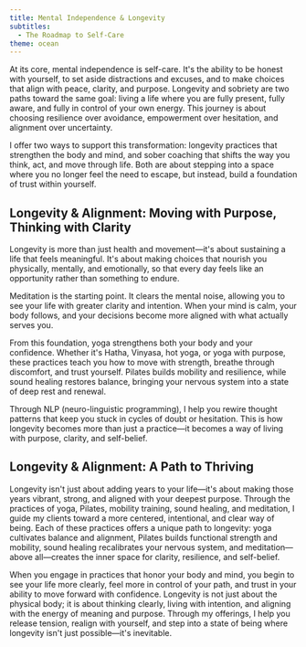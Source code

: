 ```yaml
---
title: Mental Independence & Longevity
subtitles:
  - The Roadmap to Self-Care
theme: ocean
---
```


At its core, mental independence is self-care. It's the ability to be honest with yourself, to
set aside distractions and excuses, and to make choices that align with peace, clarity, and
purpose. Longevity and sobriety are two paths toward the same goal: living a life where you
are fully present, fully aware, and fully in control of your own energy. This journey is about
choosing resilience over avoidance, empowerment over hesitation, and alignment over
uncertainty.

I offer two ways to support this transformation: longevity practices that strengthen the body
and mind, and sober coaching that shifts the way you think, act, and move through life. Both
are about stepping into a space where you no longer feel the need to escape, but instead,
build a foundation of trust within yourself.

## Longevity & Alignment: Moving with Purpose, Thinking with Clarity

Longevity is more than just health and movement—it's about sustaining a life that feels
meaningful. It's about making choices that nourish you physically, mentally, and emotionally,
so that every day feels like an opportunity rather than something to endure.

Meditation is the starting point. It clears the mental noise, allowing you to see your life
with greater clarity and intention. When your mind is calm, your body follows, and your
decisions become more aligned with what actually serves you.

From this foundation, yoga strengthens both your body and your confidence. Whether it's Hatha,
Vinyasa, hot yoga, or yoga with purpose, these practices teach you how to move with strength,
breathe through discomfort, and trust yourself. Pilates builds mobility and resilience, while
sound healing restores balance, bringing your nervous system into a state of deep rest and
renewal.

Through NLP (neuro-linguistic programming), I help you rewire thought patterns that keep you
stuck in cycles of doubt or hesitation. This is how longevity becomes more than just a
practice—it becomes a way of living with purpose, clarity, and self-belief.

## Longevity & Alignment: A Path to Thriving

Longevity isn't just about adding years to your life—it's about making those years vibrant,
strong, and aligned with your deepest purpose. Through the practices of yoga, Pilates,
mobility training, sound healing, and meditation, I guide my clients toward a more centered,
intentional, and clear way of being. Each of these practices offers a unique path to
longevity: yoga cultivates balance and alignment, Pilates builds functional strength and
mobility, sound healing recalibrates your nervous system, and meditation—above all—creates the
inner space for clarity, resilience, and self-belief.

When you engage in practices that honor your body and mind, you begin to see your life more
clearly, feel more in control of your path, and trust in your ability to move forward with
confidence. Longevity is not just about the physical body; it is about thinking clearly,
living with intention, and aligning with the energy of meaning and purpose. Through my
offerings, I help you release tension, realign with yourself, and step into a state of being
where longevity isn't just possible—it's inevitable.
